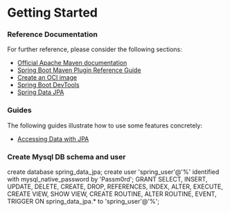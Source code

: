 # Getting Started

### Reference Documentation
For further reference, please consider the following sections:

* [Official Apache Maven documentation](https://maven.apache.org/guides/index.html)
* [Spring Boot Maven Plugin Reference Guide](https://docs.spring.io/spring-boot/docs/2.5.2/maven-plugin/reference/html/)
* [Create an OCI image](https://docs.spring.io/spring-boot/docs/2.5.2/maven-plugin/reference/html/#build-image)
* [Spring Boot DevTools](https://docs.spring.io/spring-boot/docs/2.5.2/reference/htmlsingle/#using-boot-devtools)
* [Spring Data JPA](https://docs.spring.io/spring-boot/docs/2.5.2/reference/htmlsingle/#boot-features-jpa-and-spring-data)

### Guides
The following guides illustrate how to use some features concretely:

* [Accessing Data with JPA](https://spring.io/guides/gs/accessing-data-jpa/)



### Create Mysql DB schema and user

create database spring_data_jpa;
create user 'spring_user'@'%' identified with mysql_native_password by 'Passm0rd';
GRANT SELECT, INSERT, UPDATE, DELETE, CREATE, DROP, REFERENCES, INDEX, ALTER, EXECUTE, CREATE VIEW, SHOW VIEW, CREATE ROUTINE, ALTER ROUTINE, EVENT, TRIGGER ON spring_data_jpa.* to 'spring_user'@'%';